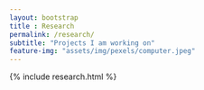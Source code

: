 ```yaml
--- 
layout: bootstrap 
title : Research 
permalink: /research/
subtitle: "Projects I am working on" 
feature-img: "assets/img/pexels/computer.jpeg"
---
```


{% include research.html %}

